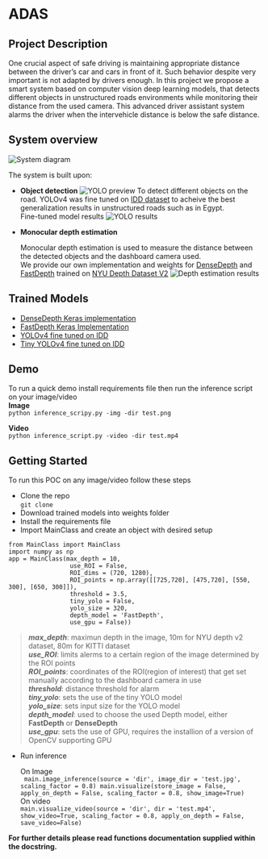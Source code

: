 # ADAS 
## __Project Description__
One crucial aspect of safe driving is maintaining appropriate distance between the driver’s car and cars in front of it. Such behavior despite very important is not adapted by drivers enough. In this project we propose a smart system based on computer vision deep learning models, that detects different objects in unstructured roads environments while monitoring their distance from the used camera. This advanced driver assistant system alarms the driver when the intervehicle distance is below the safe distance.

## __System overview__
![System diagram](images\system_diagram.png)

The system is built upon:
* __Object detection__
    ![YOLO preview](images\yolo_preview.png)
     To detect different objects on the road. YOLOv4 was fine tuned on [IDD dataset](https://idd.insaan.iiit.ac.in/) to acheive the best generalization results in unstructured roads such as in Egypt. \
    Fine-tuned model results
    ![YOLO results](images\yolo_results.png)
* __Monocular depth estimation__

   Monocular depth estimation is used to measure the distance between the detected objects and the dashboard camera used.\
   We provide our own implementation and weights for [DenseDepth](https://github.com/ialhashim/DenseDepth) and [FastDepth](https://github.com/dwofk/fast-depth) trained on [NYU Depth Dataset V2](https://cs.nyu.edu/~silberman/datasets/nyu_depth_v2.html)
   ![Depth estimation results](images\depth_results.png)

## __Trained Models__
* [DenseDepth Keras implementation](https://drive.google.com/file/d/1i_K86ZWAvmKYdUGwIAtiX3soDpMorxvT/view?usp=sharing)
* [FastDepth Keras Implementation](https://drive.google.com/file/d/1HnaiuD9PhrQwk_wXQO8zLeYEaX3Rvqw2/view?usp=sharing)
* [YOLOv4 fine tuned on IDD](https://drive.google.com/file/d/13bHboRFFeJ6hCJZEHmzLyCelIUuAB14B/view?usp=sharing)
* [Tiny YOLOv4 fine tuned on IDD](https://drive.google.com/file/d/1Ay5_Oh-8eZWZrfYG91bCmD37vwoyJkk-/view?usp=sharing)

## __Demo__
To run a quick demo install requirements file then run the inference script on your image/video\
**Image**\
`python inference_scripy.py -img -dir test.png`

**Video**\
`python inference_script.py -video -dir test.mp4`
## __Getting Started__

To run this POC on any image/video follow these steps
* Clone the repo \
``` git clone ```
* Download trained models into weights folder
* Install the requirements file
* Import MainClass and create an object with desired setup
```
from MainClass import MainClass
import numpy as np
app = MainClass(max_depth = 10,
                 use_ROI = False,
                 ROI_dims = (720, 1280),
                 ROI_points = np.array([[725,720], [475,720], [550, 300], [650, 300]]),
                 threshold = 3.5,
                 tiny_yolo = False,
                 yolo_size = 320,
                 depth_model = 'FastDepth',
                 use_gpu = False))
```

>   *__max_depth__*: maximun depth in the image, 10m for NYU depth v2 dataset, 80m for KITTI dataset\
   *__use_ROI__*: limits alerms to a certain region of the image determined by the ROI points\
   *__ROI_points__*: coordinates of the ROI(region of interest) that get set manually according to the dashboard camera in use\
   *__threshold__*: distance threshold for alarm\
   *__tiny_yolo__*: sets the use of the tiny YOLO model\
   *__yolo_size__*: sets input size for the YOLO model\
   *__depth_model__*: used to choose the used Depth model, either **FastDepth** or **DenseDepth**\
   *__use_gpu__*: sets the use of GPU, requires the installion of a version of OpenCV supporting GPU

* Run inference

   On Image\
` 
main.image_inference(source = 'dir', image_dir = 'test.jpg', scaling_factor = 0.8)
main.visualize(store_image = False, apply_on_depth = False, scaling_factor = 0.8, show_image=True)
`
 \
On video\
   `main.visualize_video(source = 'dir', dir = 'test.mp4', show_video=True, scaling_factor = 0.8, apply_on_depth = False, save_video=False) `

**For further details please read functions documentation supplied within the docstring.**
